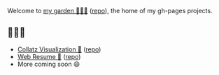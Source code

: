 Welcome to [my garden 👨🏽‍🌾](https://josh.gdn) ([repo](https://github.com/jtaaa/jtaaa.github.io)), the home of my gh-pages projects.

## 🌱🌿🌴

- [Collatz Visualization 🔢](https://josh.gdn/collatz-visualization) ([repo](https://github.com/jtaaa/collatz-visualization))
- [Web Resume 📄](https://josh.gdn/web-resume) ([repo](https://github.com/jtaaa/web-resume))
- More coming soon 😄

